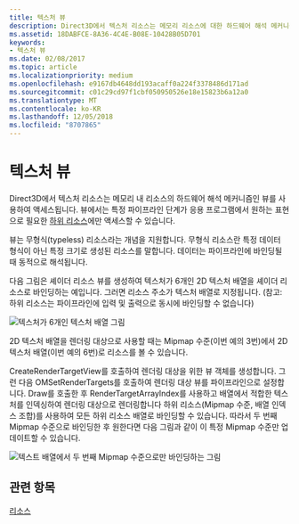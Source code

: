 ```yaml
---
title: 텍스처 뷰
description: Direct3D에서 텍스처 리소스는 메모리 리소스에 대한 하드웨어 해석 메커니즘인 뷰를 통해 액세스됩니다.
ms.assetid: 18DABFCE-8A36-4C4E-B08E-10428B05D701
keywords:
- 텍스처 뷰
ms.date: 02/08/2017
ms.topic: article
ms.localizationpriority: medium
ms.openlocfilehash: e9167db4648dd193acaff0a224f3378486d171ad
ms.sourcegitcommit: c01c29cd97f1cbf050950526e18e15823b6a12a0
ms.translationtype: MT
ms.contentlocale: ko-KR
ms.lasthandoff: 12/05/2018
ms.locfileid: "8707865"
---
```

# <a name="texture-views"></a>텍스처 뷰


Direct3D에서 텍스처 리소스는 메모리 내 리소스의 하드웨어 해석 메커니즘인 뷰를 사용하여 액세스됩니다. 뷰에서는 특정 파이프라인 단계가 응용 프로그램에서 원하는 표현으로 필요한 [하위 리소스](resource-types.md)에만 액세스할 수 있습니다.

뷰는 무형식(typeless) 리소스라는 개념을 지원합니다. 무형식 리소스란 특정 데이터 형식이 아닌 특정 크기로 생성된 리소스를 말합니다. 데이터는 파이프라인에 바인딩될 때 동적으로 해석됩니다.

다음 그림은 셰이더 리소스 뷰를 생성하여 텍스처가 6개인 2D 텍스처 배열을 셰이더 리소스로 바인딩하는 예입니다. 그러면 리소스 주소가 텍스처 배열로 지정됩니다. (참고: 하위 리소스는 파이프라인에 입력 및 출력으로 동시에 바인딩할 수 없습니다)

![텍스처가 6개인 텍스처 배열 그림](images/d3d10-cube-texture-faces.png)

2D 텍스처 배열을 렌더링 대상으로 사용할 때는 Mipmap 수준(이번 예의 3번)에서 2D 텍스처 배열(이번 예의 6번)로 리소스를 볼 수 있습니다.

CreateRenderTargetView를 호출하여 렌더링 대상을 위한 뷰 객체를 생성합니다. 그런 다음 OMSetRenderTargets를 호출하여 렌더링 대상 뷰를 파이프라인으로 설정합니다. Draw를 호출한 후 RenderTargetArrayIndex를 사용하고 배열에서 적합한 텍스처를 인덱싱하여 렌더링 대상으로 렌더링합니다 하위 리소스(Mipmap 수준, 배열 인덱스 조합)를 사용하여 모든 하위 리소스 배열로 바인딩할 수 있습니다. 따라서 두 번째 Mipmap 수준으로 바인딩한 후 원한다면 다음 그림과 같이 이 특정 Mipmap 수준만 업데이트할 수 있습니다.

![텍스트 배열에서 두 번째 Mipmap 수준으로만 바인딩하는 그림](images/d3d10-cube-texture-faces-subresource.png)

## <a name="span-idrelated-topicsspanrelated-topics"></a><span id="related-topics"></span>관련 항목


[리소스](resources.md)

 

 




